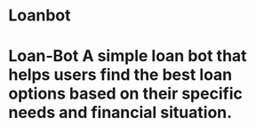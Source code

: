 # Loanbot
# Loan-Bot A simple loan bot that helps users find the best loan options based on their specific needs and financial situation. 
